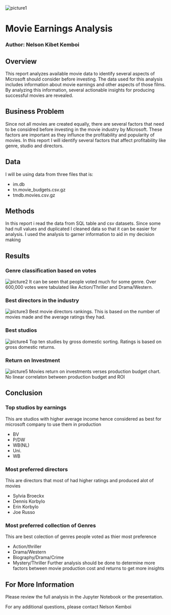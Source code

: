 ![picture1](images\microsoft-picture.jpeg)
# Movie Earnings Analysis
### Author: Nelson Kibet Kemboi
## Overview  

This report analyzes available movie data to identify several aspects of Microsoft should consider before investing. The data used for this analysis includes information about movie earnings and other aspects of those films. By analyzing this information, several actionable insights for producing successful movies are revealed.
## Business Problem
Since not all movies are created equally, there are several factors that need to be considred before investing in the movie industry by Microsoft. These factors are important as they influnce the profitability and popularity of movies. In this report I will identify several factors that affect profitability like genre, studio and directors.
## Data
I will be using data from three files that is:
* im.db
* tn.movie_budgets.csv.gz
* tmdb.movies.csv.gz
## Methods 
In this report i read the data from SQL table and csv datasets. Since some had null values and duplicated I cleaned data so that it can be easier for analysis.  I used the analysis to garner information to aid in my decision making
## Results
 ### Genre classification based on votes
 ![picture2](images/genre-rating.PNG)
 It can be seen that people voted much for some genre. 
Over 600,000 votes were tabulated like Action/Thriller and Drama/Western.
### Best directors in the industry 
![picture3](images/directors-ratings.PNG)
Best movie directors rankings.
This is based on the number of movies made and the average ratings they had. 
### Best studios
![picture4](images/Best-studios.PNG)
Top ten studies by gross domestic sorting. 
Ratings is based on gross domestic returns.
### Return on Investment 
 ![picture5](images/ROI.PNG)
Movies return on investments verses production budget chart. 
No linear correlaton between production budget and ROI
## Conclusion
### Top studios by earnings
This are studios with higher average income hence considered as best for microsoft company to use them in production 
* BV
* P/DW
* WB(NL)
* Uni.
* WB
### Most preferred directors
This are directors that most of had higher ratings and produced alot of movies 
* Sylvia Broeckx
* Dennis Korbylo
* Erin Korbylo
* Joe Russo 
### Most preferred collection of Genres
This are best colection of genres people voted as thier most preference 
* Action/thriller 
* Drama/Western
* Biography/Drama/Crime
* Mystery/Thriller 
Further analysis should be done to determine more factors between movie production cost and returns to get more insights 
## For More Information
Please review the full analysis in the Jupyter Notebook or the presentation.

For any additional questions, please contact Nelson Kemboi










